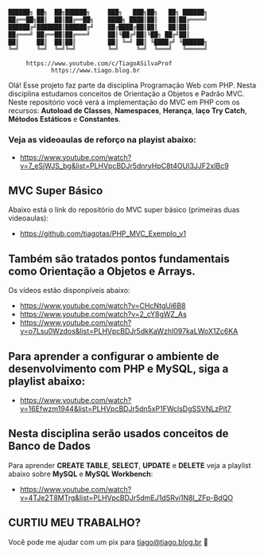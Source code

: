 ```sh
██████╗ ██╗  ██╗██████╗     ███╗   ███╗██╗   ██╗ ██████╗
██╔══██╗██║  ██║██╔══██╗    ████╗ ████║██║   ██║██╔════╝
██████╔╝███████║██████╔╝    ██╔████╔██║██║   ██║██║     
██╔═══╝ ██╔══██║██╔═══╝     ██║╚██╔╝██║╚██╗ ██╔╝██║     
██║     ██║  ██║██║         ██║ ╚═╝ ██║ ╚████╔╝ ╚██████╗
╚═╝     ╚═╝  ╚═╝╚═╝         ╚═╝     ╚═╝  ╚═══╝   ╚═════╝ 
```


         https://www.youtube.com/c/TiagoASilvaProf
                https://www.tiago.blog.br


Olá! Esse projeto faz parte da disciplina Programação Web com PHP. Nesta disciplina estudamos conceitos de Orientação a Objetos e Padrão MVC. Neste repositório você verá a implementação do MVC em PHP com os recursos: **Autoload de Classes**, **Namespaces**, **Herança**, **laço Try Catch**, **Métodos Estáticos** e **Constantes**.


### Veja as videoaulas de reforço na playist abaixo:         
- https://www.youtube.com/watch?v=7_eSjWJS_bg&list=PLHVpcBDJr5dnryHpC8t4OUI3JJF2xIBc9

## MVC Super Básico
Abaixo está o link do repositório do MVC super básico (primeiras duas videoaulas):
- https://github.com/tiagotas/PHP_MVC_Exemplo_v1

## Também são tratados pontos fundamentais como **Orientação a Objetos e Arrays**.
Os vídeos estão disponpíveis abaixo:
- https://www.youtube.com/watch?v=CHcNtgUi6B8
- https://www.youtube.com/watch?v=2_cY8gWZ_As
- https://www.youtube.com/watch?v=o7Lsu0Wzdos&list=PLHVpcBDJr5dkKaWzhI097kaLWoX1Zc6KA


## Para aprender a configurar o ambiente de desenvolvimento com PHP e MySQL, siga a playlist abaixo:
- https://www.youtube.com/watch?v=16Efwzm1944&list=PLHVpcBDJr5dn5xP1FWclsDgSSVNLzPit7


## Nesta disciplina serão usados conceitos de Banco de Dados
Para aprender **CREATE TABLE**, **SELECT**, **UPDATE** e **DELETE** veja a playlist abaixo sobre **MySQL** e **MySQL Workbench**:
- https://www.youtube.com/watch?v=4TJe2T8MTrg&list=PLHVpcBDJr5dmEJ1dSRvi1N8I_ZFp-BdQO

## CURTIU MEU TRABALHO?
Você pode me ajudar com um pix para tiago@tiago.blog.br 🍻
